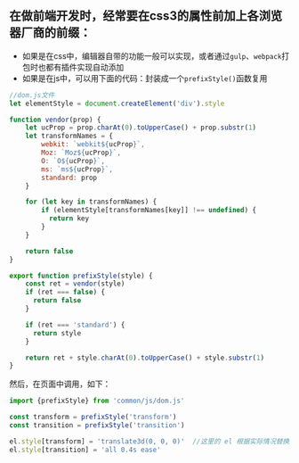 ## 在做前端开发时，经常要在css3的属性前加上各浏览器厂商的前缀：  
- 如果是在css中，编辑器自带的功能一般可以实现，或者通过`gulp`、`webpack`打包时也都有插件实现自动添加
- 如果是在js中，可以用下面的代码：封装成一个`prefixStyle()`函数复用   


```javascript
//dom.js文件
let elementStyle = document.createElement('div').style

function vendor(prop) {
    let ucProp = prop.charAt(0).toUpperCase() + prop.substr(1)
    let transformNames = {
        webkit: `webkit${ucProp}`,
        Moz: `Moz${ucProp}`,
        O: `O${ucProp}`,
        ms: `ms${ucProp}`,
        standard: prop
    }

    for (let key in transformNames) {
        if (elementStyle[transformNames[key]] !== undefined) {
          return key
        }
    }

    return false
}

export function prefixStyle(style) {
    const ret = vendor(style)
    if (ret === false) {
      return false
    }

    if (ret === 'standard') {
      return style
    }

    return ret + style.charAt(0).toUpperCase() + style.substr(1)
}
```   

然后，在页面中调用，如下：   

```javascript
import {prefixStyle} from 'common/js/dom.js'

const transform = prefixStyle('transform')
const transition = prefixStyle('transition')

el.style[transform] = 'translate3d(0, 0, 0)'  //这里的 el 根据实际情况替换成DOM节点
el.style[transition] = 'all 0.4s ease'
```
